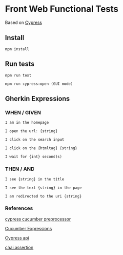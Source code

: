 # Front Web Functional Tests
Based on [Cypress](https://github.com/cypress-io/cypress)
## Install
`npm install`
## Run tests

`npm run test`

`npm run cypress:open (GUI mode)`

## Gherkin Expressions
### WHEN / GIVEN
`I am in the homepage`

`I open the url: {string}`

`I click on the search input`

`I click on the {htmltag} {string}`

`I wait for {int} second(s)`

### THEN / AND
`I see {string} in the title`

`I see the text {string} in the page`

`I am redirected to the uri {string}`

### References
[cypress cucumber preprocessor](https://github.com/TheBrainFamily/cypress-cucumber-preprocessor)

[Cucumber Expressions](https://github.com/cucumber/cucumber-expressions)

[Cypress api](https://docs.cypress.io/api/table-of-contents)

[chai assertion](https://github.com/chaijs/chai)

